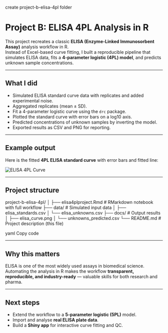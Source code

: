 create project-b-elisa-4pl folder
# Project B: ELISA 4PL Analysis in R

This project recreates a classic **ELISA (Enzyme-Linked Immunosorbent Assay)** analysis workflow in R.  
Instead of Excel-based curve fitting, I built a reproducible pipeline that simulates ELISA data, fits a **4-parameter logistic (4PL) model**, and predicts unknown sample concentrations.

---

## What I did
- Simulated ELISA standard curve data with replicates and added experimental noise.  
- Aggregated replicates (mean ± SD).  
- Fit a 4-parameter logistic curve using the `drc` package.  
- Plotted the standard curve with error bars on a log10 axis.  
- Predicted concentrations of unknown samples by inverting the model.  
- Exported results as CSV and PNG for reporting.  

---

## Example output

Here is the fitted **4PL ELISA standard curve** with error bars and fitted line:  

![ELISA 4PL Curve](docs/elisa_curve.png)

---

## Project structure
project-b-elisa-4pl/
│
├── elisa4plproject.Rmd # RMarkdown notebook with full workflow
├── data/ # Simulated input data
│ ├── elisa_standards.csv
│ └── elisa_unknowns.csv
├── docs/ # Output results
│ ├── elisa_curve.png
│ └── unknowns_predicted.csv
└── README.md # Project description (this file)

yaml
Copy code

---

## Why this matters
ELISA is one of the most widely used assays in biomedical science.  
Automating the analysis in R makes the workflow **transparent, reproducible, and industry-ready** — valuable skills for both research and pharma.  

---

## Next steps
- Extend the workflow to a **5-parameter logistic (5PL)** model.  
- Import and analyse **real ELISA plate data**.  
- Build a **Shiny app** for interactive curve fitting and QC.
